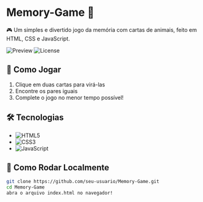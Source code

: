 # Memory-Game 🐾

🎮 Um simples e divertido jogo da memória com cartas de animais, feito em HTML, CSS e JavaScript.

![Preview](https://img.shields.io/badge/Status-Completo-brightgreen)
![License](https://img.shields.io/badge/License-MIT-blue)

## 🎯 Como Jogar
1. Clique em duas cartas para virá-las
2. Encontre os pares iguais
3. Complete o jogo no menor tempo possível!

## 🛠️ Tecnologias
- ![HTML5](https://img.shields.io/badge/HTML5-E34F26?style=flat&logo=html5&logoColor=white)
- ![CSS3](https://img.shields.io/badge/CSS3-1572B6?style=flat&logo=css3&logoColor=white)
- ![JavaScript](https://img.shields.io/badge/JavaScript-F7DF1E?style=flat&logo=javascript&logoColor=black)

## 🚀 Como Rodar Localmente
```bash
git clone https://github.com/seu-usuario/Memory-Game.git
cd Memory-Game
abra o arquivo index.html no navegador!
